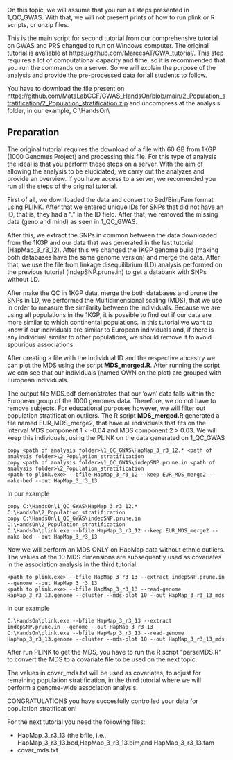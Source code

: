 On  this topic, we will assume that you run all steps presented in 1_QC_GWAS. With that, we will not present prints of how to run plink or R scripts, or unzip files.

This is the main script for second tutorial from our comprehensive tutorial on GWAS and PRS changed to run on Windows computer. The original tutorial is avaliable at https://github.com/MareesAT/GWA_tutorial/. This step requires a lot of computational capacity and time, so it is recommended that you run the commands on a server. So we will explain the purpose of the analysis and provide the pre-processed data for all students to follow.

You have to download the file present on https://github.com/MataLabCCF/GWAS_HandsOn/blob/main/2_Population_stratification/2_Population_stratification.zip and uncompress at the analysis folder, in our example, C:\HandsOn\

## Preparation

The original tutorial requires the download of a file with 60 GB from 1KGP (1000 Genomes Project) and processing this file. For this type of analysis the ideal is that you perform these steps on a server. With the aim of allowing the analysis to be elucidated, we carry out the analyzes and provide an overview. If you have access to a server, we recomended you run all the steps of the original tutorial.

First of all, we downloaded the data and convert to Bed/Bim/Fam format using PLINK. After that we entered unique IDs for SNPs that did not have an ID, that is, they had a "." in the ID field. After that, we removed the missing data (geno and mind) as seen in 1_QC_GWAS.

After this, we extract the SNPs in common between the data downloaded from the 1KGP and our data that was generated in the last tutorial (HapMap_3_r3_12). After this we changed the 1KGP genome build (making both databases have the same genome version) and merge the data. After that, we use the file from linkage disequilibrium (LD) analysis performed on the previous tutorial (indepSNP.prune.in) to get a databank with SNPs without LD.

After make the QC in 1KGP data, merge the both databases and prune the SNPs in LD, we performed the Multidimensional scaling (MDS), that we use in order to measure the similarity between the individuals. Because we are using all populations in the 1KGP, it is possible to find out if our data are more similar to which continental populations. In this tutorial we want to know if our individuals are similar to European individuals and, if there is any individual similar to other populations, we should remove it to avoid spourious associations.

After creating a file with the Individual ID and the respective ancestry we can plot the MDS using the script **MDS_merged.R**. After running the script we can see that our individuals (named OWN on the plot) are grouped with European individuals.

The output file MDS.pdf demonstrates that our ‘own’ data falls within the European group of the 1000 genomes data. Therefore, we do not have to remove subjects.
For educational purposes however, we will filter out population stratification outliers. The R script **MDS_merged.R** generated a file named EUR_MDS_merge2, that have all individuals that fits on the interval MDS component 1 < -0.04 and MDS component 2 > 0.03. We will keep this individuals, using the PLINK on the data generated on 1_QC_GWAS
```
copy <path of analysis folder>\1_QC_GWAS\HapMap_3_r3_12.* <path of analysis folder>\2_Population_stratification
copy <path of analysis folder>\1_QC_GWAS\indepSNP.prune.in <path of analysis folder>\2_Population_stratification
<path to plink.exe> --bfile HapMap_3_r3_12 --keep EUR_MDS_merge2 --make-bed --out HapMap_3_r3_13
```

In our example

```
copy C:\HandsOn\1_QC_GWAS\HapMap_3_r3_12.* C:\HandsOn\2_Population_stratification
copy C:\HandsOn\1_QC_GWAS\indepSNP.prune.in C:\HandsOn\2_Population_stratification
C:\HandsOn\plink.exe --bfile HapMap_3_r3_12 --keep EUR_MDS_merge2 --make-bed --out HapMap_3_r3_13
```

Now we will perform an MDS ONLY on HapMap data without ethnic outliers. The values of the 10 MDS dimensions are subsequently used as covariates in the association analysis in the third tutorial.

```
<path to plink.exe> --bfile HapMap_3_r3_13 --extract indepSNP.prune.in --genome --out HapMap_3_r3_13
<path to plink.exe> --bfile HapMap_3_r3_13 --read-genome HapMap_3_r3_13.genome --cluster --mds-plot 10 --out HapMap_3_r3_13_mds
```

In our example

```
C:\HandsOn\plink.exe --bfile HapMap_3_r3_13 --extract indepSNP.prune.in --genome --out HapMap_3_r3_13
C:\HandsOn\plink.exe --bfile HapMap_3_r3_13 --read-genome HapMap_3_r3_13.genome --cluster --mds-plot 10 --out HapMap_3_r3_13_mds
```

After run PLINK to get the MDS, you have to run the R script "parseMDS.R" to convert the MDS to a covariate file to be used on the next topic.

The values in covar_mds.txt will be used as covariates, to adjust for remaining population stratification, in the third tutorial where we will perform a genome-wide association analysis.

CONGRATULATIONS you have succesfully controlled your data for population stratification!

For the next tutorial you need the following files:
- HapMap_3_r3_13 (the bfile, i.e., HapMap_3_r3_13.bed,HapMap_3_r3_13.bim,and HapMap_3_r3_13.fam
- covar_mds.txt
